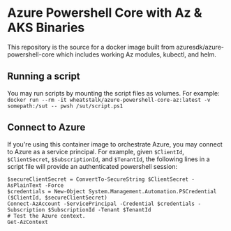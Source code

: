 # Azure Powershell Core with Az & AKS Binaries
This repository is the source for a docker image built from azuresdk/azure-powershell-core which includes working Az modules, kubectl, and helm.

## Running a script
You may run scripts by mounting the script files as volumes. For example:
`docker run --rm -it wheatstalk/azure-powershell-core-az:latest -v somepath:/sut -- pwsh /sut/script.ps1`

## Connect to Azure
If you're using this container image to orchestrate Azure, you may connect to Azure as a service principal. For example, given `$ClientId`, `$ClientSecret`, `$SubscriptionId`, and `$TenantId`, the following lines in a script file will provide an authenticated powershell session:

```
$secureClientSecret = ConvertTo-SecureString $ClientSecret -AsPlainText -Force
$credentials = New-Object System.Management.Automation.PSCredential ($ClientId, $secureClientSecret)
Connect-AzAccount -ServicePrincipal -Credential $credentials -Subscription $SubscriptionId -Tenant $TenantId
# Test the Azure context.
Get-AzContext
```
